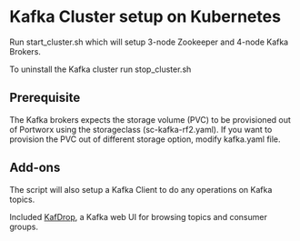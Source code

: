 # Kafka Cluster setup on Kubernetes

Run start_cluster.sh which will setup 3-node Zookeeper and 4-node Kafka Brokers.

To uninstall the Kafka cluster run stop_cluster.sh

## Prerequisite
The Kafka brokers expects the storage volume (PVC) to be provisioned out of Portworx using the storageclass (sc-kafka-rf2.yaml).
If you want to provision the PVC out of different storage option, modify kafka.yaml file.

## Add-ons
The script will also setup a Kafka Client to do any operations on Kafka topics.

Included [KafDrop](https://github.com/obsidiandynamics/kafdrop), a Kafka web UI for browsing topics and consumer groups.



